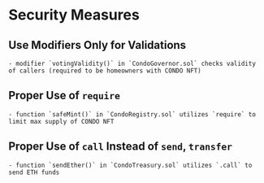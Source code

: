 # Security Measures

## Use Modifiers Only for Validations
    - modifier `votingValidity()` in `CondoGovernor.sol` checks validity of callers (required to be homeowners with CONDO NFT)

## Proper Use of `require`
    - function `safeMint()` in `CondoRegistry.sol` utilizes `require` to limit max supply of CONDO NFT

## Proper Use of `call` Instead of `send`, `transfer`
    - function `sendEther()` in `CondoTreasury.sol` utilizes `.call` to send ETH funds